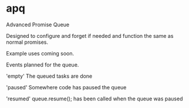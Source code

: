 # apq
Advanced Promise Queue

Designed to configure and forget if needed and function the same as normal promises.

Example uses coming soon.

Events planned for the queue.

'empty' The queued tasks are done

'paused' Somewhere code has paused the queue

'resumed' queue.resume(); has been called when the queue was paused
